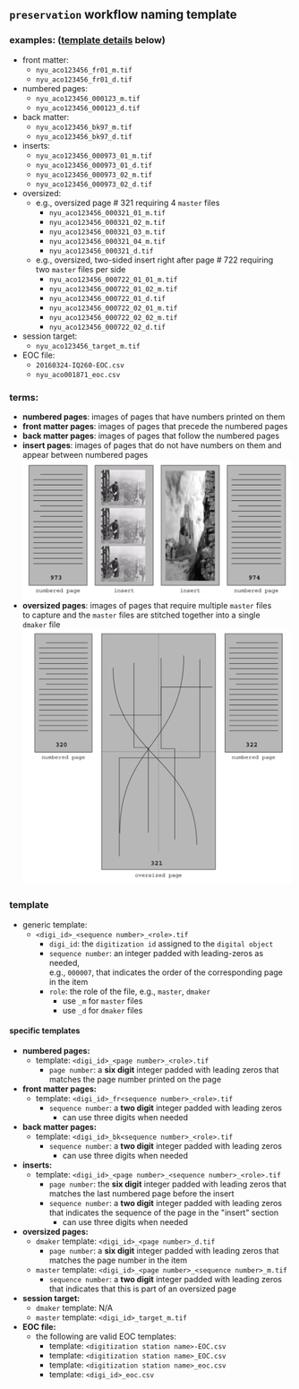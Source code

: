 ## `preservation` workflow naming template
### examples: ([template details](#template) below)
  * front matter:
    * `nyu_aco123456_fr01_m.tif`
    * `nyu_aco123456_fr01_d.tif`
  * numbered pages:
    * `nyu_aco123456_000123_m.tif`
    * `nyu_aco123456_000123_d.tif`
  * back matter:
    * `nyu_aco123456_bk97_m.tif`
    * `nyu_aco123456_bk97_d.tif`
  * inserts:
    * `nyu_aco123456_000973_01_m.tif`
    * `nyu_aco123456_000973_01_d.tif`
    * `nyu_aco123456_000973_02_m.tif`
    * `nyu_aco123456_000973_02_d.tif`
  * oversized:
    * e.g., oversized page # 321 requiring 4 `master` files
      * `nyu_aco123456_000321_01_m.tif`
      * `nyu_aco123456_000321_02_m.tif`
      * `nyu_aco123456_000321_03_m.tif`
      * `nyu_aco123456_000321_04_m.tif`
      * `nyu_aco123456_000321_d.tif`
    * e.g., oversized, two-sided insert right after page # 722 requiring  
    two `master` files per side
      * `nyu_aco123456_000722_01_01_m.tif`
      * `nyu_aco123456_000722_01_02_m.tif`
      * `nyu_aco123456_000722_01_d.tif`
      * `nyu_aco123456_000722_02_01_m.tif`
      * `nyu_aco123456_000722_02_02_m.tif`
      * `nyu_aco123456_000722_02_d.tif`  
  * session target:
    * `nyu_aco123456_target_m.tif`
  * EOC file:
    * `20160324-IQ260-EOC.csv`
    * `nyu_aco001871_eoc.csv`

### terms:
* **numbered pages**: images of pages that have numbers printed on them
* **front matter pages**: images of pages that precede the numbered pages
* **back matter pages**: images of pages that follow the numbered pages
* **insert pages**: images of pages that do not have numbers on them and  
appear between numbered pages
![](./insert-example.png)
* **oversized pages**: images of pages that require multiple `master` files  
to capture and the `master` files are stitched together into a single   
`dmaker` file
![](./oversized-example.png)
### template
* generic template:
  * `<digi_id>_<sequence number>_<role>.tif`
    * `digi_id`: the `digitization id` assigned to the `digital object`
    * `sequence number`: an integer padded with leading-zeros as needed,  
    e.g., `000007`, that indicates the order of the corresponding page  
    in the item
    * `role`: the role of the file, e.g., `master`, `dmaker`
      * use `_m` for `master` files
      * use `_d` for `dmaker` files

#### specific templates
* **numbered pages:**
  * template: `<digi_id>_<page number>_<role>.tif`
    * `page number`: a **six digit** integer padded with leading zeros that  
    matches the page number printed on the page
* **front matter pages:**
  * template: `<digi_id>_fr<sequence number>_<role>.tif`
    * `sequence number`: a **two digit** integer padded with leading zeros
      * can use three digits when needed
* **back matter pages:**
  * template: `<digi_id>_bk<sequence number>_<role>.tif`
    * `sequence number`: a **two digit** integer padded with leading zeros
      * can use three digits when needed
* **inserts:**
  * template: `<digi_id>_<page number>_<sequence number>_<role>.tif`
    * `page number`: the **six digit** integer padded with leading zeros that  
    matches the last numbered page before the insert
    * `sequence number`: a **two digit** integer padded with leading zeros  
    that indicates the sequence of the page in the "insert" section
      * can use three digits when needed
* **oversized pages:**
  * `dmaker` template: `<digi_id>_<page number>_d.tif`
    * `page number`: a **six digit** integer padded with leading zeros that  
    matches the page number in the item
  * `master` template: `<digi_id>_<page number>_<sequence number>_m.tif`
    * `sequence number`: a **two digit** integer padded with leading zeros  
    that indicates that this is part of an oversized page
* **session target:**
  * `dmaker` template: N/A
  * `master` template: `<digi_id>_target_m.tif`
* **EOC file:**
  * the following are valid EOC templates:
    * template: `<digitization station name>-EOC.csv`
    * template: `<digitization station name>_EOC.csv`
    * template: `<digitization station name>_eoc.csv`
    * template: `<digi_id>_eoc.csv`

